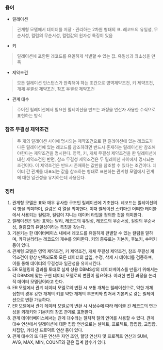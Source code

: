 ### 용어 
- 릴레이션
> 관계형 모델에서 데이터를 저장ㆍ관리하는 2차원 형태의 표. 레코드의 유일성, 무순서성, 컬럼의 무순서성, 컬럼값의 원자성 특징이 있음
- 키
> 릴레이션에 포함된 레코드를 유일하게 식별할 수 있는 값. 유일성과 최소성을 만족
- 제약조건
> 모든 릴레이션 인스턴스가 만족해야 하는 조건으로 영역제약조건, 키 제약조건, 개체 무결성 제약조건, 참조 무결성 제약조건
- 관계 대수
> 주어진 릴레이션에서 필요한 릴레이션을 만드는 과정을 연산자 사용한 수식으로 표현하는 방식

### 참조 무결성 제약조건
> 두 개의 릴레이션 사이에 명시되는 제약조건으로 한 릴레이션에 있는 레코드가 다른 릴레이션에 있는 레코드를 참조하려면 반드시 존재하는 릴레이션만 참조해야한다는 제약조건을 명시한다.
> 영역, 키, 개체 무결성 제약조건을 한 릴레이션에 대한 제약조건인 반면, 참조 무결성 제약조건은 두 릴레이션 사이에서 명시되는 조건이다. 
> 이 제약조건은 반드시 존재하는 값만을 참조할 수 있다는 조건이다. 
> 데이터 간 관계를 대표되는 값을 참조하는 형태로 표현하는 관계형 모델에서 관계에 대한 일관성을 유지하는데 사용된다.

### 정리
1. 관계형 모델은 표와 매우 유사한 구조인 릴레이션에 기초한다. 레코드는 릴레이션의 각 행을 의미하며, 컬럼은 각 열을 의미한다. 이때 릴레이션 스키마란 어떠한 테이블에서 사용되는 컬럼과, 컬럼이 지니는 데이터 타입을 정의한 것을 의미한다.
2. 릴레이션은 일반 표와는 달리, 레코드의 유일성, 레코드의 무순서성, 컬럼의 무순서성, 컬럼값의 유일성이라는 특징을 갖는다.
3. 기본키는 한 데이터베이스 내에서 레코드를 유일하게 판별할 수 있는 컬럼을 말하며, 카디널리티는 레코드의 개수를 의미한다. 키의 종류로는 기본키, 후보키, 수퍼키 등이 있다.
4. 관계형 모델은 영역 제약조건, 키 제약조건, 개체 무결성 제약조건, 참조 무결성 제약조건이 항상 만족되도록 모든 데이터의 삽입, 수정, 삭제 시 데이터를 검증하며, 이를 통해 데이터의 무결성과 일관성을 유지시킨다.
5. ER 모델링의 결과를 토대로 실제 상용 DBMS상의 데이터베이스를 만들기 위해서는 각 DBMS에 맞는 구현 데이터 모델로의 변환이 필요하다. 이러한 변환 과정을 논리적 데이터 모델링이라고 한다.
6. ER 모델에서 관계 데이터 모델로의 변환 시 보통 개체는 릴레이션으로, 약한 개체 집합의 경우 강한 개체의 키를 약한 개체의 부분키와 합쳐서 기본키로 갖는 릴레이션으로 변환 가능하다.
7. ER 모델에서 관계 데이터 모델로의 변환 시 사상수에 따라 테이블 간 레코드의 연관성을 외래키와 기본키의 참조 관계로 표현한다.
8. 관계 데이터베이스에서는 관계 대수라는 절차적 질의 언어를 사용할 수 있다. 관계 대수 연산에서 릴레이션에 대한 집합 연산으로는 셀렉트, 프로젝트, 합집합, 교집합, 차집합, 카티션 프로덕트 연산 등이 있다.
9. 관계 대수의 또 다른 연산은 자연 조인, 할당 연산자 및 프로젝트 연산과 SUM, AVG, MAX, MIN, COUNT와 같은 집계 함수가 있다.

